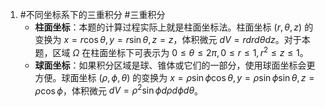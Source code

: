 1. #不同坐标系下的三重积分   #三重积分  
	*   **柱面坐标**：本题的计算过程实际上就是柱面坐标法。柱面坐标 $(r, \theta, z)$ 的变换为 $x=r\cos\theta, y=r\sin\theta, z=z$，体积微元 $dV = rdrd\theta dz$。对于本题，区域 $\Omega$ 在柱面坐标下可表示为 $0 \le \theta \le 2\pi, 0 \le r \le 1, r^2 \le z \le 1$。
    *   **球面坐标**：如果积分区域是球、锥体或它们的一部分，使用球面坐标会更方便。球面坐标 $(\rho, \phi, \theta)$ 的变换为 $x=\rho\sin\phi\cos\theta, y=\rho\sin\phi\sin\theta, z=\rho\cos\phi$，体积微元 $dV = \rho^2\sin\phi d\rho d\phi d\theta$。